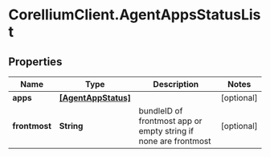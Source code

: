 # CorelliumClient.AgentAppsStatusList

## Properties

Name | Type | Description | Notes
------------ | ------------- | ------------- | -------------
**apps** | [**[AgentAppStatus]**](AgentAppStatus.md) |  | [optional] 
**frontmost** | **String** | bundleID of frontmost app or empty string if none are frontmost | [optional] 


